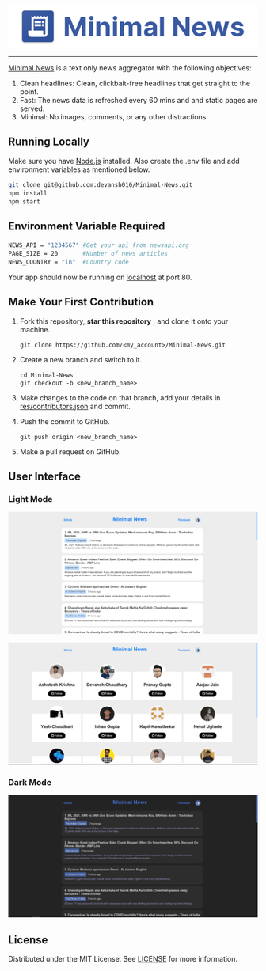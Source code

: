 <p align="center"><img src="res/images/banner.png"></img> </p>

- - -

[Minimal News](https://minimal-news.herokuapp.com/) is a text only news aggregator with the following objectives:
1. Clean headlines: Clean, clickbait-free headlines that get straight to the point.
2. Fast: The news data is refreshed every 60 mins and and static pages are served.
3. Minimal: No images, comments, or any other distractions.

## Running Locally

Make sure you have [Node.js](http://nodejs.org/) installed.
Also create the .env file and add environment variables as mentioned below.

```sh
git clone git@github.com:devansh016/Minimal-News.git
npm install
npm start
```
## Environment Variable Required
```sh
NEWS_API = "1234567" #Get your api from newsapi.org
PAGE_SIZE = 20       #Number of news articles
NEWS_COUNTRY = "in"  #Country code
```

Your app should now be running on [localhost](http://localhost/) at port 80.

## Make Your First Contribution
1. Fork this repository, __star this repository__ ,  and clone it onto your machine.
    ```
    git clone https://github.com/<my_account>/Minimal-News.git
    ```
    
1. Create a new branch and switch to it.

    ```
    cd Minimal-News
    git checkout -b <new_branch_name>
    ```
    
1. Make changes to the code on that branch, add your details in [res/contributors.json](contributors.json) and commit.
1. Push the commit to GitHub.
    ```
    git push origin <new_branch_name>
    ```

1. Make a pull request on GitHub.

## User Interface

### Light Mode

![Minimal News Home Light](/res/images/minimalnews_light.png "Minimal News Homepage Light")

![Minimal News Contributors Light](/res/images/contributors_light.PNG "Minimal News Contributors Light")
### Dark Mode

![Minimal News Home Dark](/res/images/minimalnews_dark.png "Minimal News Homepage Dark")

## License

Distributed under the MIT License. See [LICENSE](/LICENSE) for more information.
